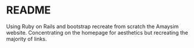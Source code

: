 # README

Using Ruby on Rails and bootstrap recreate from scratch the Amaysim website. Concentrating on the homepage for aesthetics but recreating the majority of links.
